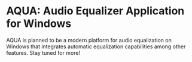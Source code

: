 # AQUA: Audio Equalizer Application for Windows

AQUA is planned to be a modern platform for audio equalization on Windows that integrates automatic equalization capabilities among other features. Stay tuned for more!
